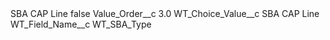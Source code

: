 <?xml version="1.0" encoding="UTF-8"?>
<CustomMetadata xmlns="http://soap.sforce.com/2006/04/metadata" xmlns:xsi="http://www.w3.org/2001/XMLSchema-instance" xmlns:xsd="http://www.w3.org/2001/XMLSchema">
    <label>SBA CAP Line</label>
    <protected>false</protected>
    <values>
        <field>Value_Order__c</field>
        <value xsi:type="xsd:double">3.0</value>
    </values>
    <values>
        <field>WT_Choice_Value__c</field>
        <value xsi:type="xsd:string">SBA CAP Line</value>
    </values>
    <values>
        <field>WT_Field_Name__c</field>
        <value xsi:type="xsd:string">WT_SBA_Type</value>
    </values>
</CustomMetadata>
